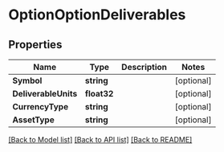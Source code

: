 # OptionOptionDeliverables

## Properties

Name | Type | Description | Notes
------------ | ------------- | ------------- | -------------
**Symbol** | **string** |  | [optional] 
**DeliverableUnits** | **float32** |  | [optional] 
**CurrencyType** | **string** |  | [optional] 
**AssetType** | **string** |  | [optional] 

[[Back to Model list]](../README.md#documentation-for-models) [[Back to API list]](../README.md#documentation-for-api-endpoints) [[Back to README]](../README.md)


